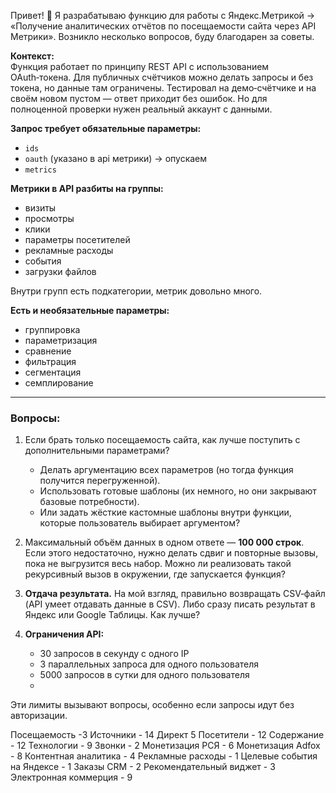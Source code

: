 Привет! 👋 Я разрабатываю функцию для работы с Яндекс.Метрикой → «Получение аналитических отчётов по посещаемости сайта через API Метрики». Возникло несколько вопросов, буду благодарен за советы.

**Контекст:**  
Функция работает по принципу REST API с использованием OAuth‑токена.
Для публичных счётчиков можно делать запросы и без токена, но данные там ограничены.
Тестировал на демо‑счётчике и на своём новом пустом — ответ приходит без ошибок. Но для полноценной проверки нужен реальный аккаунт с данными.

**Запрос требует обязательные параметры:**
- `ids`
- `oauth` (указано в api метрики) -> опускаем
- `metrics`

**Метрики в API разбиты на группы:**
- визиты  
- просмотры  
- клики  
- параметры посетителей  
- рекламные расходы  
- события  
- загрузки файлов  

Внутри групп есть подкатегории, метрик довольно много.

**Есть и необязательные параметры:**
- группировка  
- параметризация  
- сравнение  
- фильтрация  
- сегментация  
- семплирование  

---

### Вопросы:
1. Если брать только посещаемость сайта, как лучше поступить с дополнительными параметрами?  
   - Делать аргументацию всех параметров (но тогда функция получится перегруженной).  
   - Использовать готовые шаблоны (их немного, но они закрывают базовые потребности).  
   - Или задать жёсткие кастомные шаблоны внутри функции, которые пользователь выбирает аргументом?

2. Максимальный объём данных в одном ответе — **100 000 строк**. Если этого недостаточно, нужно делать сдвиг и повторные вызовы, пока не выгрузится весь набор. Можно ли реализовать такой рекурсивный вызов в окружении, где запускается функция?

3. **Отдача результата.** На мой взгляд, правильно возвращать CSV‑файл (API умеет отдавать данные в CSV). Либо сразу писать результат в Яндекс или Google Таблицы. Как лучше?

4. **Ограничения API:**  
   - 30 запросов в секунду с одного IP  
   - 3 параллельных запроса для одного пользователя  
   - 5000 запросов в сутки для одного пользователя
   - 
Эти лимиты вызывают вопросы, особенно если запросы идут без авторизации.



Посещаемость -3 
Источники - 14 
Директ 5
Посетители - 12
Содержание - 12
Технологии - 9
Звонки - 2 
Монетизация РСЯ - 6
Монетизация Adfox - 8
Контентная аналитика - 4
Рекламные расходы - 1
Целевые события на Яндексе - 1
Заказы CRM - 2
Рекомендательный виджет - 3
Электронная коммерция - 9
